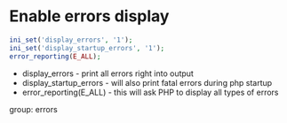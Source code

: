 # Enable errors display

```php
ini_set('display_errors', '1');
ini_set('display_startup_errors', '1');
error_reporting(E_ALL);
```

- display_errors - print all errors right into output
- display_startup_errors - will also print fatal errors during php startup
- error_reporting(E_ALL) - this will ask PHP to display all types of errors

group: errors
